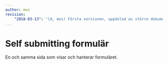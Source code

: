 ```yaml
---
author: mos
revision:
    "2018-03-13": "(A, mos) Första versionen, uppdelad av större dokument."
...
```

Self submitting formulär
=======================

En och samma sida som visar och hanterar formuläret.

